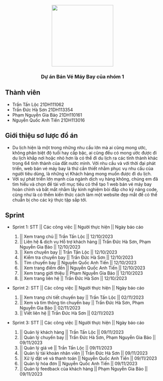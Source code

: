 <p align="center" width="300">
   <img align="center" width="200" src="![skyhighlogo](https://github.com/edtanloc123/Nhom1_T5_Ca3_CongNghePhanMemNangCao_HeThongDatVeMayBay/assets/115057593/77ace7ea-3c68-4afd-a8a8-2a70c1095b22)" />
   <h3 align="center">Dự án Bán Vé Máy Bay của nhóm 1</h3>
</p>

## Thành viên
- Trần Tấn Lộc 21DH111062
- Trần Đức Hà Sơn 21DH113354
- Phạm Nguyễn Gia Bảo 21DH110161
- Nguyễn Quốc Anh Tiến 21DH113016

## Giới thiệu sơ lược đồ án
- Du lịch hiện là một trong những nhu cầu lớn mà ai cũng mong ước, không phân biệt độ tuổi hay cấp bậc, ai cũng đều có mong ước được đi du lịch khắp nơi hoặc nhỏ hơn là có thể đi du lịch ra các tỉnh thành khác trong 64 tỉnh thành của đất nước mình. Với nhu cầu và với thời đại phát triển, web bán vé máy bay là thứ cần thiết nhằm phục vụ nhu cầu của người tiêu dùng, là những vị Khách hàng mong muốn được đi du lịch.
- Với sự phát triển lớn mạnh của ngành dịch vụ hàng không, chúng em đã tìm hiểu và chọn đề tài với mục tiêu có thể tạo 1 web bán vé máy bay hoàn chỉnh và bắt mắt nhằm lấy kinh nghiệm bòi đắp cho kỹ năng code, cũng như là có thểm kiến thức cách làm một website đẹp mắt để có thể chuẩn bị cho các kỳ thực tập sắp tới.
## Sprint
- Sprint 1:
  STT ||              Các công việc                   ||     Người thực hiện                                      ||     Ngày báo cáo
  1.  ||    Xem trang chủ                             ||      Trần Tấn Lộc                                        ||     12/10/2023
  2.  ||    Liên hệ & dịch vụ Hỗ trợ khách hàng       ||      Trần Đức Hà Sơn, Phạm Nguyễn Gia Bảo                ||     12/10/2023
  3.  ||    Xem chuyến bay                            ||      Trần Tấn Lộc                                        ||     12/10/2023
  4.  ||    Kiểm tra chuyến bay                       ||      Trần Đức Hà Sơn                                     ||     12/10/2023
  5.  ||    Tìm chuyến bay                            ||      Nguyễn Quốc Anh Tiến                                ||     12/10/2023       
  6.  ||    Xem trang điểm đến                        ||      Nguyễn Quốc Anh Tiến                                ||     12/10/2023
  7.  ||    Xem trang giới thiệu                      ||      Phạm Nguyễn Gia Bảo                                 ||     12/10/2023
  8.  ||    Xem trang liên hệ                         ||      Trần Đức Hà Sơn                                     ||     12/10/2023

- Sprint 2: 
  STT ||              Các công việc                      ||     Người thực hiện                                   ||     Ngày báo cáo
  1.  ||    Xem trang chi tiết chuyến bay                ||      Trần Tấn Lộc                                     ||      02/11/2023
  2.  ||    Xem và tìm thông tin chuyển bay              ||      Trần Đức Hà Sơn, Phạm Nguyễn Gia Bảo             ||      02/11/2023
  3.  ||    Viết liên hệ                                 ||      Trần Đức Hà Sơn                                  ||      02/11/2023


- Sprint 3:
  STT ||              Các công việc                   ||     Người thực hiện                                      ||      Ngày báo cáo
  1.  ||    Quản lý khách hàng                        ||      Trần Tấn Lộc                                        ||      09/11/2023
  2.  ||    Quản lý chuyến bay                        ||      Trần Đức Hà Sơn, Phạm Nguyễn Gia Bảo                ||      09/11/2023
  3.  ||    Quản lý giá vé                            ||      Trần Tấn Lộc                                        ||      09/11/2023
  4.  ||    Quản lý tài khoản nhân viên               ||      Trần Đức Hà Sơn                                     ||      09/11/2023
  5.  ||    Xử lý đặt vé và thanh toán                ||      Nguyễn Quốc Anh Tiến                                ||      09/11/2023
  6.  ||    Quản lý hóa đơn                           ||      Nguyễn Quốc Anh Tiến                                ||      09/11/2023
  7.  ||    Quản lý feedback của khách hàng           ||      Phạm Nguyễn Gia Bảo                                 ||      09/11/2023


  


